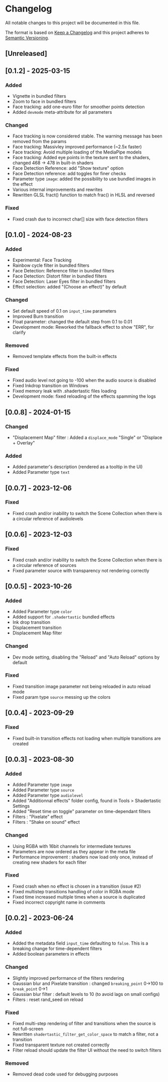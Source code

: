 # Changelog
All notable changes to this project will be documented in this file.

The format is based on [Keep a Changelog](http://keepachangelog.com/en/1.0.0/)
and this project adheres to [Semantic Versioning](http://semver.org/spec/v2.0.0.html).

## [Unreleased]

## [0.1.2] - 2025-03-15
### Added
- Vignette in bundled filters
- Zoom to face in bundled filters
- Face tracking: add one-euro filter for smoother points detection
- Added `devmode` meta-attribute for all parameters

### Changed
- Face tracking is now considered stable. The warning message has been removed from the params 
- Face tracking: Massivley improved performance (~2.5x faster)
- Face tracking: Avoid multiple loading of the MediaPipe models
- Face tracking: Added eye points in the texture sent to the shaders, changed 468 → 478 in built-in shaders 
- Face Detection Reference: add "Show texture" option
- Face Detection reference: add toggles for finer checks
- Parameter type `image`: added the possibility to use bundled images in the effect
- Various internal improvements and rewrites
- Rewritten GLSL fract() function to match frac() in HLSL and reversed

### Fixed
- Fixed crash due to incorrect char[] size with face detection filters

## [0.1.0] - 2024-08-23
### Added
- Experimental: Face Tracking
- Rainbow cycle filter in bundled filters
- Face Detection: Reference filter in bundled filters
- Face Detection: Distort filter in bundled filters
- Face Detection: Laser Eyes filter in bundled filters
- Effect selection: added "(Choose an effect)" by default

### Changed
- Set default speed of 0.1 on `input_time` parameters
- Improved Burn transition
- Float parameter: changed the default step from 0.1 to 0.01
- Development mode: Reworked the fallback effect to show "ERR", for clarify

### Removed
- Removed template effects from the built-in effects

### Fixed
- Fixed audio level not going to -100 when the audio source is disabled
- Fixed Inkdrop transition on Windows
- Fixed memory leak with .shadertastic files loading
- Development mode: fixed reloading of the effects spamming the logs

## [0.0.8] - 2024-01-15
### Changed
- "Displacement Map" filter : Added a `displace_mode` "Single" or "Displace + Overlay"

### Added
- Added parameter's description (rendered as a tooltip in the UI)
- Added Parameter type `text`

## [0.0.7] - 2023-12-06
### Fixed
- Fixed crash and/or inability to switch the Scene Collection when there is a circular reference of audiolevels

## [0.0.6] - 2023-12-03
### Fixed
- Fixed crash and/or inability to switch the Scene Collection when there is a circular reference of sources
- Fixed parameter source with transparency not rendering correctly

## [0.0.5] - 2023-10-26
### Added
- Added Parameter type `color`
- Added support for `.shadertastic` bundled effects
- Ink drop transition
- Displacement transition
- Displacement Map filter

### Changed
- Dev mode setting, disabling the "Reload" and "Auto Reload" options by default

### Fixed
- Fixed transition image parameter not being reloaded in auto reload mode
- Fixed param type `source` messing up the colors

## [0.0.4] - 2023-09-29
### Fixed
- Fixed built-in transition effects not loading when multiple transitions are created

## [0.0.3] - 2023-08-30
### Added
- Added Parameter type `image`
- Added Parameter type `source`
- Added Parameter type `audiolevel`
- Added "Additionnal effects" folder config, found in Tools > Shadertastic Settings 
- Added "Reset time on toggle" parameter on time-dependant filters
- Filters : "Pixelate" effect
- Filters : "Shake on sound" effect

### Changed
- Using RGBA with 16bit channels for intermediate textures
- Parameters are now ordered as they appear in the meta file
- Performance improvement : shaders now load only once, instead of creating new shaders for each filter

### Fixed
- Fixed crash when no effect is chosen in a transition (issue #2)
- Fixed multistep transitions handling of color in RGBA mode
- Fixed time increased multiple times when a source is duplicated
- Fixed incorrect copyright name in comments 

## [0.0.2] - 2023-06-24
### Added 
- Added the metadata field `input_time` defaulting to `false`. This is a breaking change for time-dependent filters
- Added boolean parameters in effects

### Changed
- Slightly improved performance of the filters rendering
- Gaussian blur and Pixelate transition : changed `breaking_point` 0->100 to `break_point` 0->1
- Gaussian blur filter : default levels to 10 (to avoid lags on small configs)
- Filters : reset rand_seed on reload

### Fixed
- Fixed multi-step rendering of filter and transitions when the source is not full-screen
- Rewritten `shadertastic_filter_get_color_space` to match a filter, not a transition
- Fixed transparent texture not created correctly
- Filter reload should update the filter UI without the need to switch filters

### Removed
- Removed dead code used for debugging purposes
